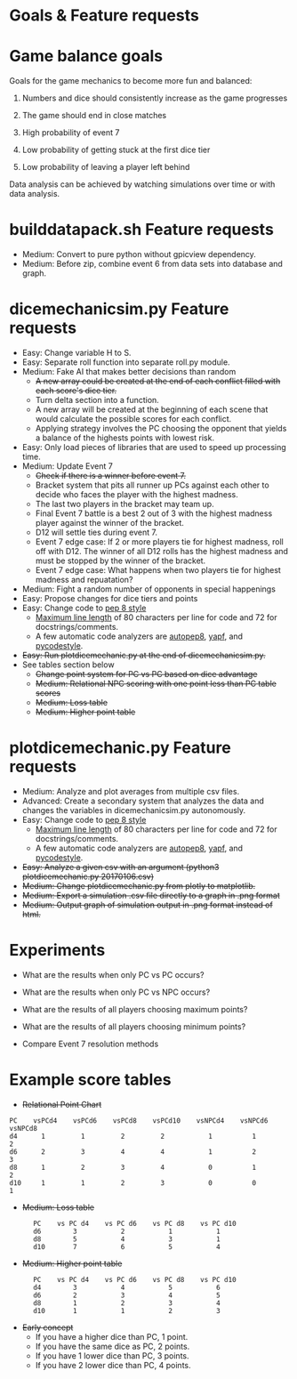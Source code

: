 # Goals & Feature requests

# Game balance goals
Goals for the game mechanics to become more fun and balanced:

1) Numbers and dice should consistently increase as the game progresses

2) The game should end in close matches

3) High probability of event 7

4) Low probability of getting stuck at the first dice tier

5) Low probability of leaving a player left behind

Data analysis can be achieved by watching simulations over time or with data
analysis.


# builddatapack.sh Feature requests
* Medium: Convert to pure python without gpicview dependency.
* Medium: Before zip, combine event 6 from data sets into database and graph.

# dicemechanicsim.py Feature requests
* Easy: Change variable H to S.
* Easy: Separate roll function into separate roll.py module.
* Medium: Fake AI that makes better decisions than random
  * ~~A new array could be created at the end of each conflict filled with each
  score's dice tier.~~
  * Turn delta section into a function.
  * A new array will be created at the beginning of each scene that would
  calculate the possible scores for each conflict.
  * Applying strategy involves the PC choosing the opponent that yields a
  balance of the highests points with lowest risk.
* Easy: Only load pieces of libraries that are used to speed up processing
time.
* Medium: Update Event 7
  * ~~Check if there is a winner before event 7.~~
  * Bracket system that pits all runner up PCs against each other to decide
  who faces the player with the highest madness.
  * The last two players in the bracket may team up.
  * Final Event 7 battle is a best 2 out of 3 with the highest madness
  player against the winner of the bracket.
  * D12 will settle ties during event 7.
  * Event 7 edge case: If 2 or more players tie for highest madness, roll
  off with D12.  The winner of all D12 rolls has the highest madness and
  must be stopped by the winner of the bracket.
  * Event 7 edge case: What happens when two players tie for highest
  madness and repuatation?
* Medium: Fight a random number of opponents in special happenings
* Easy: Propose changes for dice tiers and points
* Easy: Change code to [pep 8 style](https://www.python.org/dev/peps/pep-0008)
  * [Maximum line length](https://www.python.org/dev/peps/pep-0008/#maximum-line-length)
  of 80 characters per line for code and 72 for docstrings/comments.
  * A few automatic code analyzers are
  [autopep8](https://github.com/hhatto/autopep8),
  [yapf](https://github.com/google/yapf), and
  [pycodestyle](https://github.com/PyCQA/pycodestyle).
* ~~Easy: Run plotdicemechanic.py at the end of dicemechanicsim.py.~~
* See tables section below
  * ~~Change point system for PC vs PC based on dice advantage~~
  * ~~Medium: Relational NPC scoring with one point less than PC table scores~~
  * ~~Medium: Loss table~~
  * ~~Medium: Higher point table~~

# plotdicemechanic.py Feature requests
* Medium: Analyze and plot averages from multiple csv files.
* Advanced: Create a secondary system that analyzes the data and changes the
variables in dicemechanicsim.py autonomously.
* Easy: Change code to [pep 8 style](https://www.python.org/dev/peps/pep-0008)
  * [Maximum line length](https://www.python.org/dev/peps/pep-0008/#maximum-line-length)
  of 80 characters per line for code and 72 for docstrings/comments.
  * A few automatic code analyzers are
  [autopep8](https://github.com/hhatto/autopep8),
  [yapf](https://github.com/google/yapf), and
  [pycodestyle](https://github.com/PyCQA/pycodestyle).
* ~~Easy: Analyze a given csv with an argument (python3 plotdicemechanic.py 20170106.csv)~~
* ~~Medium: Change plotdicemechanic.py from plotly to matplotlib.~~
* ~~Medium: Export a simulation .csv file directly to a graph in .png format~~
* ~~Medium: Output graph of simulation output in .png format instead of html.~~

# Experiments

* What are the results when only PC vs PC occurs?

* What are the results when only PC vs NPC occurs?

* What are the results of all players choosing maximum points?

* What are the results of all players choosing minimum points?

* Compare Event 7 resolution methods

# Example score tables

* ~~Relational Point Chart~~
```
PC    vsPCd4    vsPCd6    vsPCd8    vsPCd10    vsNPCd4    vsNPCd6    vsNPCd8
d4      1         1         2         2           1          1          2
d6      2         3         4         4           1          2          3
d8      1         2         3         4           0          1          2
d10     1         1         2         3           0          0          1
```
* ~~Medium: Loss table~~
```
      PC    vs PC d4    vs PC d6    vs PC d8    vs PC d10
      d6        3           2           1           1
      d8        5           4           3           1
      d10       7           6           5           4
```
* ~~Medium: Higher point table~~
```
      PC    vs PC d4    vs PC d6    vs PC d8    vs PC d10
      d4        3           4           5           6
      d6        2           3           4           5
      d8        1           2           3           4
      d10       1           1           2           3
```
* ~~Early concept~~
  * If you have a higher dice than PC, 1 point.
  * If you have the same dice as PC, 2 points.
  * If you have 1 lower dice than PC, 3 points.
  * If you have 2 lower dice than PC, 4 points.
